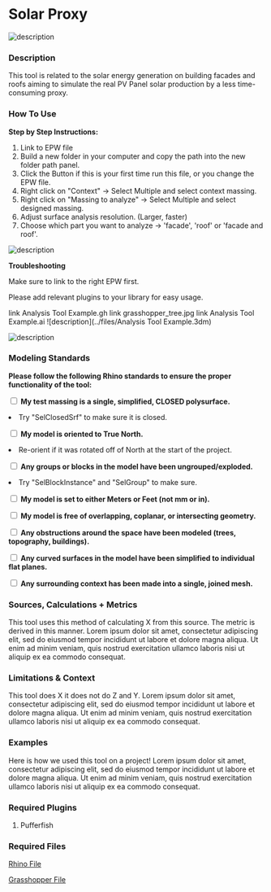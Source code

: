 # Solar Proxy
<!--add your title on the first line above-->

<!--add your summary image here, try to make it explanatory of what the tool does, not just what the output looks like. For example, exposure a part of the analysis geometry. An animated GIF can also be used to explain how the tool is working-->

![description](https://github.com/l-cl3424/XIM-GSAPP-Fa20/blob/main/Solar%20Proxy/tool-1.jpg)

<!-- ![description of image](/XIM-GSAPP-Fa20/images/tool_example_2.jpg) -->

### Description

<!--add your description below-->

This tool is related to the solar energy generation on building facades and roofs aiming to simulate the real PV Panel solar production by a less time-consuming proxy.

### How To Use

<b>Step by Step Instructions:</b>

1. Link to EPW file
2. Build a new folder in your computer and copy the path into the new folder path panel.
3. Click the Button if this is your first time run this file, or you change the EPW file.
4. Right click on "Context" -> Select Multiple and select context massing.
5. Right click on "Massing to analyze" -> Select Multiple and select designed massing.
6. Adjust surface analysis resolution. (Larger, faster)
7. Choose which part you want to analyze -> 'facade', 'roof' or 'facade and roof'.

![description](https://github.com/l-cl3424/XIM-GSAPP-Fa20/blob/main/Solar%20Proxy/tool-2.jpg)

<!-- ![description of image](/XIM-GSAPP-Fa20/images/grasshopper_tree.JPG) -->

<b> Troubleshooting </b>

Make sure to link to the right EPW first.

Please add relevant plugins to your library for easy usage.

<!--add a list your downloadable links below with "link " appended to the beginning. You should have sample rhino + grasshopper files and a legend-->

link Analysis Tool Example.gh
link grasshopper_tree.jpg
link Analysis Tool Example.ai
![description](../files/Analysis Tool Example.3dm)

![description](../images/tool_example_4_.jpg)

<!-- ![description of image](/XIM-GSAPP-Fa20/images/tool_example_4_.jpg) -->

### Modeling Standards
<!--Revise for specific modeling requirements for you analysis to run properly. If useful, add an image of properly vs improperly model geometry-->
<b>Please follow the following Rhino standards to ensure the proper functionality of the tool:</b>


<input type="checkbox"> <b>My test massing is a single, simplified, CLOSED polysurface.</b>

  <li>Try "SelClosedSrf" to make sure it is closed.</li>

<input type="checkbox"> <b>My model is oriented to True North.</b>

  <li>Re-orient if it was rotated off of North at the start of the project.</li>

<input type="checkbox"> <b>Any groups or blocks in the model have been ungrouped/exploded.</b>

  <li>Try "SelBlockInstance" and "SelGroup" to make sure.</li>

<input type="checkbox"> <b>My model is set to either Meters or Feet (not mm or in).</b> <br>

<input type="checkbox"> <b>My model is free of overlapping, coplanar, or intersecting geometry.</b><br>

<input type="checkbox"> <b>Any obstructions around the space have been modeled (trees, topography, buildings).</b><br>

<input type="checkbox"> <b>Any curved surfaces in the model have been simplified to individual flat planes.</b><br>

<input type="checkbox"> <b>Any surrounding context has been made into a single, joined mesh.</b>

### Sources, Calculations + Metrics
<!--add text and/or images for any sources for you metrics, calculations & equations, assumptions and specific metric output-->
This tool uses this method of calculating X from this source. The metric is derived in this manner. Lorem ipsum dolor sit amet, consectetur adipiscing elit, sed do eiusmod tempor incididunt ut labore et dolore magna aliqua. Ut enim ad minim veniam, quis nostrud exercitation ullamco laboris nisi ut aliquip ex ea commodo consequat.

### Limitations & Context
<!--add text and/or images that expose potential for bias by stating limitations (ie what does this tool not do,) and the context in which it was created.-->

This tool does X it does not do Z and Y. Lorem ipsum dolor sit amet, consectetur adipiscing elit, sed do eiusmod tempor incididunt ut labore et dolore magna aliqua. Ut enim ad minim veniam, quis nostrud exercitation ullamco laboris nisi ut aliquip ex ea commodo consequat.

### Examples
<!--add images and text to describe a use case below-->
Here is how we used this tool on a project! Lorem ipsum dolor sit amet, consectetur adipiscing elit, sed do eiusmod tempor incididunt ut labore et dolore magna aliqua. Ut enim ad minim veniam, quis nostrud exercitation ullamco laboris nisi ut aliquip ex ea commodo consequat.


### Required Plugins

1. Pufferfish

### Required Files

[Rhino File](https://github.com/l-cl3424/XIM-GSAPP-Fa20/blob/main/Solar%20Proxy/solarProxy.3dm)

[Grasshopper File](https://github.com/l-cl3424/XIM-GSAPP-Fa20/blob/main/Solar%20Proxy/solarProxy.gh)
